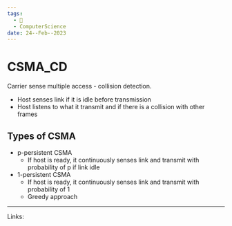 ```yaml
---
tags:
  - 🌱
  - ComputerScience
date: 24--Feb--2023
---
```


# CSMA_CD

Carrier sense multiple access - collision detection.
- Host senses link if it is idle before transmission
- Host listens to what it transmit and if there is a collision with other frames

## Types of CSMA
- p-persistent CSMA
    - If host is ready, it continuously senses link and transmit with probability of p if link idle
- 1-persistent CSMA
    - If host is ready, it continuously senses link and transmit with probability of 1
    - Greedy approach

---
Links: 